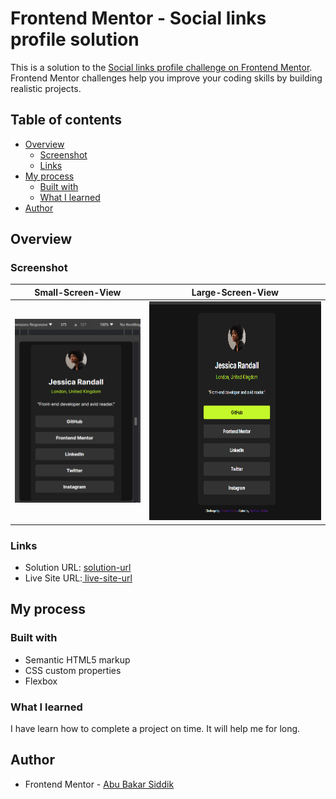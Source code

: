 # Frontend Mentor - Social links profile solution

This is a solution to the [Social links profile challenge on Frontend Mentor](https://www.frontendmentor.io/challenges/social-links-profile-UG32l9m6dQ). Frontend Mentor challenges help you improve your coding skills by building realistic projects.

## Table of contents

- [Overview](#overview)
  - [Screenshot](#screenshot)
  - [Links](#links)
- [My process](#my-process)
  - [Built with](#built-with)
  - [What I learned](#what-i-learned)
- [Author](#author)

## Overview

### Screenshot

|                  Small-Screen-View                   |                          Large-Screen-View                          |
| :--------------------------------------------------: | :-----------------------------------------------------------------: |
| <img src="./screenshots/Mobile1.png" width="250px"/> | <img src="./screenshots/Desktop.png" width="350px" height="350px"/> |

### Links

- Solution URL: [ solution-url ](https://github.com/ABU-BAKAR-S/Frontend-Mentor-Social-Links-Profile)
- Live Site URL:[ live-site-url ](https://abu-bakar-s.github.io/Frontend-Mentor-Social-Links-Profile/)

## My process

### Built with

- Semantic HTML5 markup
- CSS custom properties
- Flexbox

### What I learned

I have learn how to complete a project on time. It will help me for long.

## Author

- Frontend Mentor - [Abu Bakar Siddik](https://www.frontendmentor.io/profile/ABU-BAKAR-S)
